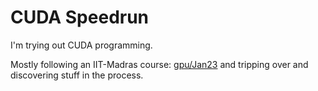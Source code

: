 # CUDA Speedrun

I'm trying out CUDA programming.

Mostly following an IIT-Madras course:
[gpu/Jan23](http://www.cse.iitm.ac.in/~rupesh/teaching/gpu/jan23) and tripping
over and discovering stuff in the process.

